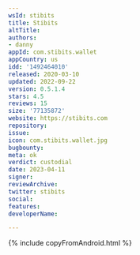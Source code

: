 ```yaml
---
wsId: stibits
title: Stibits
altTitle: 
authors:
- danny
appId: com.stibits.wallet
appCountry: us
idd: '1492464010'
released: 2020-03-10
updated: 2022-09-22
version: 0.5.1.4
stars: 4.5
reviews: 15
size: '77135872'
website: https://stibits.com
repository: 
issue: 
icon: com.stibits.wallet.jpg
bugbounty: 
meta: ok
verdict: custodial
date: 2023-04-11
signer: 
reviewArchive: 
twitter: stibits
social: 
features: 
developerName: 

---
```


{% include copyFromAndroid.html %}

